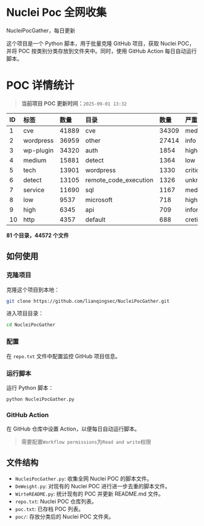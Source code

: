 # Nuclei Poc 全网收集
NucleiPocGather，每日更新

这个项目是一个 Python 脚本，用于批量克隆 GitHub 项目，获取 Nuclei POC，并将 POC 按类别分类存放到文件夹中。同时，使用 GitHub Action 每日自动运行脚本。
# POC 详情统计

> **当前项目 POC 更新时间：**`2025-09-01 13:32`

| ID | 标签      | 数量 | 目录       | 数量 | 严重性   | 数量 |
|:---| :-------- | :--- | :--------- | :--- | :------- | :--- |
| 1 | cve | 41889 | cve | 34309 | medium | 22469 |
| 2 | wordpress | 36959 | other | 27414 | info | 19837 |
| 3 | wp-plugin | 34320 | auth | 1854 | high | 13971 |
| 4 | medium | 15881 | detect | 1364 | low | 10816 |
| 5 | tech | 13901 | wordpress | 1330 | critical | 7931 |
| 6 | detect | 13105 | remote_code_execution | 1326 | unknown | 102 |
| 7 | service | 11690 | sql | 1167 | meduim | 16 |
| 8 | low | 9537 | microsoft | 718 | hight | 16 |
| 9 | high | 6345 | api | 709 | informative | 12 |
| 10 | http | 4357 | default | 688 | cretical | 2 |

**81 个目录，44572 个文件**
## 如何使用

### 克隆项目

克隆这个项目到本地：

```bash
git clone https://github.com/lianqingsec/NucleiPocGather.git
```

进入项目目录：

```bash
cd NucleiPocGather
```

### 配置

在 `repo.txt` 文件中配置监控 GitHub 项目信息。

### 运行脚本

运行 Python 脚本：

```bash
python NucleiPocGather.py
```

### GitHub Action

在 GitHub 仓库中设置 Action，以便每日自动运行脚本。

> 需要配置`Workflow permissions`为`Read and write`权限

## 文件结构

- `NucleiPocGather.py`: 收集全网 Nuclei POC 的脚本文件。
- `DeWeight.py`: 对现有的 Nuclei POC 进行进一步去重的脚本文件。
- `WirteREADME.py`: 统计现有的 POC 并更新 README.md 文件。
- `repo.txt`: Nuclei POC 仓库列表。
- `poc.txt`: 已存档 POC 列表。
- `poc/`: 存放分类后的 Nuclei POC 文件夹。

